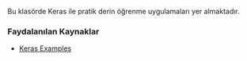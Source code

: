 Bu klasörde Keras ile pratik derin öğrenme uygulamaları yer almaktadır.

### Faydalanılan Kaynaklar
* [Keras Examples](https://github.com/fchollet/keras/tree/master/examples)
